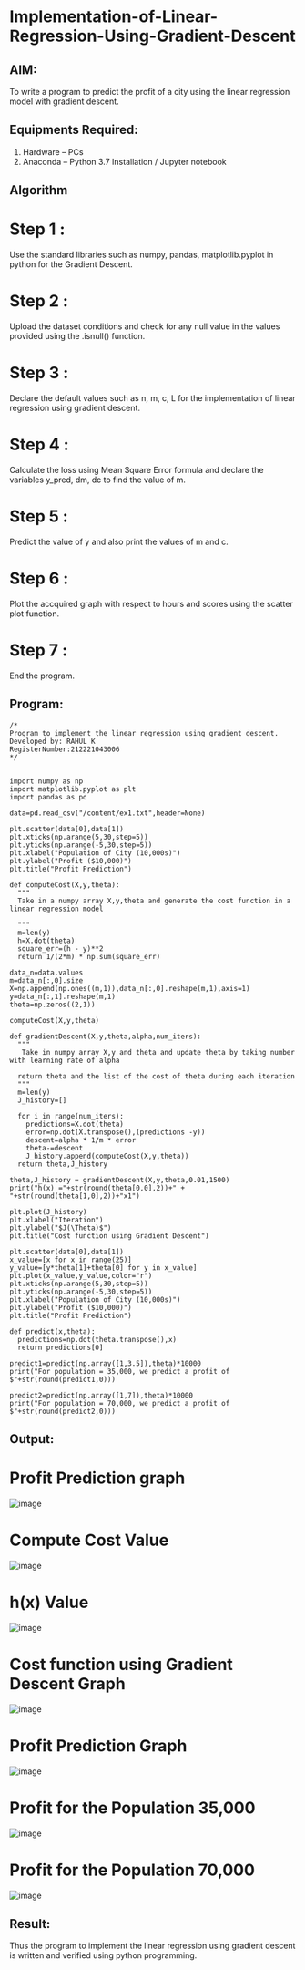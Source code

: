 # Implementation-of-Linear-Regression-Using-Gradient-Descent

## AIM:
To write a program to predict the profit of a city using the linear regression model with gradient descent.

## Equipments Required:
1. Hardware – PCs
2. Anaconda – Python 3.7 Installation / Jupyter notebook

## Algorithm
# Step 1 :

Use the standard libraries such as numpy, pandas, matplotlib.pyplot in python for the Gradient Descent.
# Step 2 :

Upload the dataset conditions and check for any null value in the values provided using the .isnull() function.
# Step 3 :

Declare the default values such as n, m, c, L for the implementation of linear regression using gradient descent.
# Step 4 :

Calculate the loss using Mean Square Error formula and declare the variables y_pred, dm, dc to find the value of m.
# Step 5 :

Predict the value of y and also print the values of m and c.
# Step 6 :

Plot the accquired graph with respect to hours and scores using the scatter plot function.
# Step 7 :
End the program.

## Program:
```
/*
Program to implement the linear regression using gradient descent.
Developed by: RAHUL K 
RegisterNumber:212221043006  
*/


import numpy as np
import matplotlib.pyplot as plt 
import pandas as pd

data=pd.read_csv("/content/ex1.txt",header=None)

plt.scatter(data[0],data[1])
plt.xticks(np.arange(5,30,step=5))
plt.yticks(np.arange(-5,30,step=5))
plt.xlabel("Population of City (10,000s)")
plt.ylabel("Profit ($10,000)")
plt.title("Profit Prediction")

def computeCost(X,y,theta):
  """
  Take in a numpy array X,y,theta and generate the cost function in a linear regression model

  """
  m=len(y)  
  h=X.dot(theta)
  square_err=(h - y)**2
  return 1/(2*m) * np.sum(square_err)

data_n=data.values
m=data_n[:,0].size
X=np.append(np.ones((m,1)),data_n[:,0].reshape(m,1),axis=1)
y=data_n[:,1].reshape(m,1)
theta=np.zeros((2,1))

computeCost(X,y,theta)

def gradientDescent(X,y,theta,alpha,num_iters):
  """
   Take in numpy array X,y and theta and update theta by taking number with learning rate of alpha

  return theta and the list of the cost of theta during each iteration
  """
  m=len(y)
  J_history=[]

  for i in range(num_iters):
    predictions=X.dot(theta)
    error=np.dot(X.transpose(),(predictions -y))
    descent=alpha * 1/m * error
    theta-=descent
    J_history.append(computeCost(X,y,theta))
  return theta,J_history

theta,J_history = gradientDescent(X,y,theta,0.01,1500)
print("h(x) ="+str(round(theta[0,0],2))+" + "+str(round(theta[1,0],2))+"x1")

plt.plot(J_history)
plt.xlabel("Iteration")
plt.ylabel("$J(\Theta)$")
plt.title("Cost function using Gradient Descent")

plt.scatter(data[0],data[1])
x_value=[x for x in range(25)]
y_value=[y*theta[1]+theta[0] for y in x_value]
plt.plot(x_value,y_value,color="r")
plt.xticks(np.arange(5,30,step=5))
plt.yticks(np.arange(-5,30,step=5))
plt.xlabel("Population of City (10,000s)")
plt.ylabel("Profit ($10,000)")
plt.title("Profit Prediction")

def predict(x,theta):
  predictions=np.dot(theta.transpose(),x)
  return predictions[0]

predict1=predict(np.array([1,3.5]),theta)*10000
print("For population = 35,000, we predict a profit of $"+str(round(predict1,0)))

predict2=predict(np.array([1,7]),theta)*10000
print("For population = 70,000, we predict a profit of $"+str(round(predict2,0)))
```
## Output:
# Profit Prediction graph
![image](https://github.com/Yogabharathi3/Implementation-of-Linear-Regression-Using-Gradient-Descent/assets/118899387/9420b984-95ec-4511-94f3-6cfe6de24cdf)

# Compute Cost Value
![image](https://github.com/Yogabharathi3/Implementation-of-Linear-Regression-Using-Gradient-Descent/assets/118899387/281c0ca6-2adf-41f8-a4f7-29d40ceebef8)

# h(x) Value
![image](https://github.com/Yogabharathi3/Implementation-of-Linear-Regression-Using-Gradient-Descent/assets/118899387/571f455d-598a-43ac-a56e-bd491d87d16d)

# Cost function using Gradient Descent Graph
![image](https://github.com/Yogabharathi3/Implementation-of-Linear-Regression-Using-Gradient-Descent/assets/118899387/a8c2100c-c1cc-45c0-9011-8bb1419fe745)

# Profit Prediction Graph
![image](https://github.com/Yogabharathi3/Implementation-of-Linear-Regression-Using-Gradient-Descent/assets/118899387/2a53de61-30e2-4618-bcc2-fbd0fab9caa8)

# Profit for the Population 35,000
![image](https://github.com/Yogabharathi3/Implementation-of-Linear-Regression-Using-Gradient-Descent/assets/118899387/384629e7-4ec6-430e-af64-14cc73366015)

# Profit for the Population 70,000
![image](https://github.com/Yogabharathi3/Implementation-of-Linear-Regression-Using-Gradient-Descent/assets/118899387/c7ce01d7-a54a-485d-ab17-8206b666896f)


## Result:
Thus the program to implement the linear regression using gradient descent is written and verified using python programming.
